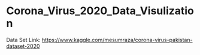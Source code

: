 # Corona_Virus_2020_Data_Visulization
Data Set Link: https://www.kaggle.com/mesumraza/corona-virus-pakistan-dataset-2020
